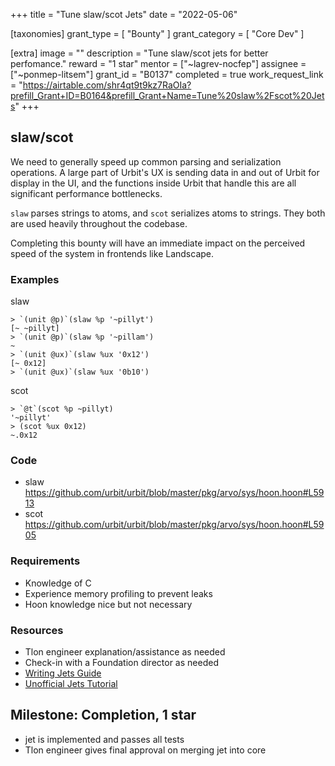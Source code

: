 +++
title = "Tune slaw/scot Jets"
date = "2022-05-06"

[taxonomies]
grant_type = [ "Bounty" ]
grant_category = [ "Core Dev" ]

[extra]
image = ""
description = "Tune slaw/scot jets for better perfomance."
reward = "1 star"
mentor = ["~lagrev-nocfep"]
assignee = ["~ponmep-litsem"]
grant_id = "B0137"
completed = true
work_request_link = "https://airtable.com/shr4qt9t9kz7RaOIa?prefill_Grant+ID=B0164&prefill_Grant+Name=Tune%20slaw%2Fscot%20Jets"
+++

## slaw/scot

We need to generally speed up common parsing and serialization operations. A large part of Urbit's UX is sending data in and out of Urbit for display in the UI, and the functions inside Urbit that handle this are all significant performance bottlenecks.

`slaw` parses strings to atoms, and `scot` serializes atoms to strings. They both are used heavily throughout the codebase.

Completing this bounty will have an immediate impact on the perceived speed of the system in frontends like Landscape.

### Examples

slaw

```
> `(unit @p)`(slaw %p '~pillyt')
[~ ~pillyt]
> `(unit @p)`(slaw %p '~pillam')
~
> `(unit @ux)`(slaw %ux '0x12')
[~ 0x12]
> `(unit @ux)`(slaw %ux '0b10')
```

scot

```
> `@t`(scot %p ~pillyt)
'~pillyt'
> (scot %ux 0x12)
~.0x12
```

### Code

- slaw https://github.com/urbit/urbit/blob/master/pkg/arvo/sys/hoon.hoon#L5913
- scot https://github.com/urbit/urbit/blob/master/pkg/arvo/sys/hoon.hoon#L5905

### Requirements

- Knowledge of C
- Experience memory profiling to prevent leaks
- Hoon knowledge nice but not necessary

### Resources

- Tlon engineer explanation/assistance as needed
- Check-in with a Foundation director as needed
- [Writing Jets Guide](https://urbit.org/docs/vere/jetting/)
- [Unofficial Jets Tutorial](https://gist.github.com/sigilante/3f9d13423a48a3d71041c938691d1f33)

## Milestone: Completion, 1 star

- jet is implemented and passes all tests
- Tlon engineer gives final approval on merging jet into core

